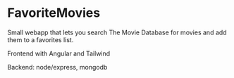 # FavoriteMovies

Small webapp that lets you search The Movie Database for movies and add them to a favorites list.

Frontend with Angular and Tailwind

Backend: node/express, mongodb
